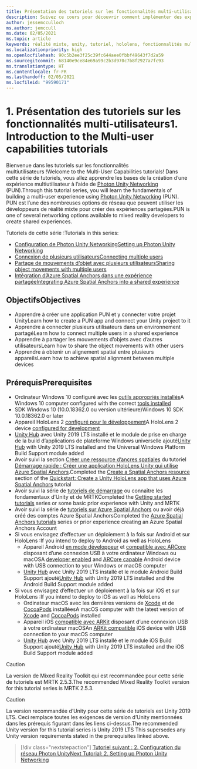 ```yaml
---
title: Présentation des tutoriels sur les fonctionnalités multi-utilisateurs
description: Suivez ce cours pour découvrir comment implémenter des expériences multi-utilisateurs partagées dans une application HoloLens 2.
author: jessemcculloch
ms.author: jemccull
ms.date: 02/05/2021
ms.topic: article
keywords: réalité mixte, unity, tutoriel, hololens, fonctionnalités multi-utilisateurs, Photon, MRTK, mixed reality toolkit, UWP, ancres spatiales Azure
ms.localizationpriority: high
ms.openlocfilehash: 90c5b2ee3f25c39fc644aee0fbbf49643f7d2a59
ms.sourcegitcommit: 68140e9ce84e69a99c2b3d970c7b8f2927a7fc93
ms.translationtype: HT
ms.contentlocale: fr-FR
ms.lasthandoff: 02/05/2021
ms.locfileid: "99590171"
---
```

# <a name="1-introduction-to-the-multi-user-capabilities-tutorials"></a><span data-ttu-id="48c14-104">1. Présentation des tutoriels sur les fonctionnalités multi-utilisateurs</span><span class="sxs-lookup"><span data-stu-id="48c14-104">1. Introduction to the Multi-user capabilities tutorials</span></span>

<span data-ttu-id="48c14-105">Bienvenue dans les tutoriels sur les fonctionnalités multiutilisateurs !</span><span class="sxs-lookup"><span data-stu-id="48c14-105">Welcome to the Multi-User Capabilities tutorials!</span></span> <span data-ttu-id="48c14-106">Dans cette série de tutoriels, vous allez apprendre les bases de la création d’une expérience multiutilisateur à l’aide de <a href="https://www.photonengine.com/PUN" target="_blank">Photon Unity Networking</a> (PUN).</span><span class="sxs-lookup"><span data-stu-id="48c14-106">Through this tutorial series, you will learn the fundamentals of building a multi-user experience using <a href="https://www.photonengine.com/PUN" target="_blank">Photon Unity Networking</a> (PUN).</span></span> <span data-ttu-id="48c14-107">PUN est l’une des nombreuses options de réseau que peuvent utiliser les développeurs de réalité mixte pour créer des expériences partagées.</span><span class="sxs-lookup"><span data-stu-id="48c14-107">PUN is one of several networking options available to mixed reality developers to create shared experiences.</span></span>

<span data-ttu-id="48c14-108">Tutoriels de cette série :</span><span class="sxs-lookup"><span data-stu-id="48c14-108">Tutorials in this series:</span></span>

* [<span data-ttu-id="48c14-109">Configuration de Photon Unity Networking</span><span class="sxs-lookup"><span data-stu-id="48c14-109">Setting up Photon Unity Networking</span></span>](mr-learning-sharing-02.md)
* [<span data-ttu-id="48c14-110">Connexion de plusieurs utilisateurs</span><span class="sxs-lookup"><span data-stu-id="48c14-110">Connecting multiple users</span></span>](mr-learning-sharing-03.md)
* [<span data-ttu-id="48c14-111">Partage de mouvements d’objet avec plusieurs utilisateurs</span><span class="sxs-lookup"><span data-stu-id="48c14-111">Sharing object movements with multiple users</span></span>](mr-learning-sharing-04.md)
* [<span data-ttu-id="48c14-112">Intégration d’Azure Spatial Anchors dans une expérience partagée</span><span class="sxs-lookup"><span data-stu-id="48c14-112">Integrating Azure Spatial Anchors into a shared experience</span></span>](mr-learning-sharing-05.md)

## <a name="objectives"></a><span data-ttu-id="48c14-113">Objectifs</span><span class="sxs-lookup"><span data-stu-id="48c14-113">Objectives</span></span>

* <span data-ttu-id="48c14-114">Apprendre à créer une application PUN et y connecter votre projet Unity</span><span class="sxs-lookup"><span data-stu-id="48c14-114">Learn how to create a PUN app and connect your Unity project to it</span></span>
* <span data-ttu-id="48c14-115">Apprendre à connecter plusieurs utilisateurs dans un environnement partagé</span><span class="sxs-lookup"><span data-stu-id="48c14-115">Learn how to connect multiple users in a shared experience</span></span>
* <span data-ttu-id="48c14-116">Apprendre à partager les mouvements d’objets avec d’autres utilisateurs</span><span class="sxs-lookup"><span data-stu-id="48c14-116">Learn how to share the object movements with other users</span></span>
* <span data-ttu-id="48c14-117">Apprendre à obtenir un alignement spatial entre plusieurs appareils</span><span class="sxs-lookup"><span data-stu-id="48c14-117">Learn how to achieve spatial alignment between multiple devices</span></span>

## <a name="prerequisites"></a><span data-ttu-id="48c14-118">Prérequis</span><span class="sxs-lookup"><span data-stu-id="48c14-118">Prerequisites</span></span>

* <span data-ttu-id="48c14-119">Ordinateur Windows 10 configuré avec les [outils appropriés installés](../../install-the-tools.md)</span><span class="sxs-lookup"><span data-stu-id="48c14-119">A Windows 10 computer configured with the correct [tools installed](../../install-the-tools.md)</span></span>
* <span data-ttu-id="48c14-120">SDK Windows 10 (10.0.18362.0 ou version ultérieure)</span><span class="sxs-lookup"><span data-stu-id="48c14-120">Windows 10 SDK 10.0.18362.0 or later</span></span>
* <span data-ttu-id="48c14-121">Appareil HoloLens 2 [configuré pour le développement](../../platform-capabilities-and-apis/using-visual-studio.md#enabling-developer-mode)</span><span class="sxs-lookup"><span data-stu-id="48c14-121">A HoloLens 2 device [configured for development](../../platform-capabilities-and-apis/using-visual-studio.md#enabling-developer-mode)</span></span>
* <span data-ttu-id="48c14-122"><a href="https://docs.unity3d.com/Manual/GettingStartedInstallingHub.html" target="_blank">Unity Hub</a> avec Unity 2019 LTS installé et le module de prise en charge de la build d’applications de plateforme Windows universelle ajouté</span><span class="sxs-lookup"><span data-stu-id="48c14-122"><a href="https://docs.unity3d.com/Manual/GettingStartedInstallingHub.html" target="_blank">Unity Hub</a> with Unity 2019 LTS installed and the Universal Windows Platform Build Support module added</span></span>
* <span data-ttu-id="48c14-123">Avoir suivi la section [Créer une ressource d’ancres spatiales](https://docs.microsoft.com/azure/spatial-anchors/quickstarts/get-started-unity-hololens#create-a-spatial-anchors-resource) du tutoriel [Démarrage rapide : Créer une application HoloLens Unity qui utilise Azure Spatial Anchors](https://docs.microsoft.com/azure/spatial-anchors/quickstarts/get-started-unity-hololens).</span><span class="sxs-lookup"><span data-stu-id="48c14-123">Completed the [Create a Spatial Anchors resource](https://docs.microsoft.com/azure/spatial-anchors/quickstarts/get-started-unity-hololens#create-a-spatial-anchors-resource) section of the [Quickstart: Create a Unity HoloLens app that uses Azure Spatial Anchors](https://docs.microsoft.com/azure/spatial-anchors/quickstarts/get-started-unity-hololens) tutorial</span></span>
* <span data-ttu-id="48c14-124">Avoir suivi la série de [tutoriels de démarrage](mr-learning-base-01.md) ou connaître les fondamentaux d’Unity et de MRTK</span><span class="sxs-lookup"><span data-stu-id="48c14-124">Completed the [Getting started tutorials](mr-learning-base-01.md) series or some basic prior experience with Unity and MRTK</span></span>
* <span data-ttu-id="48c14-125">Avoir suivi la série de [tutoriels sur Azure Spatial Anchors](mr-learning-asa-01.md) ou avoir déjà créé des comptes Azure Spatial Anchors</span><span class="sxs-lookup"><span data-stu-id="48c14-125">Completed the [Azure Spatial Anchors tutorials](mr-learning-asa-01.md) series or prior experience creating an Azure Spatial Anchors Account</span></span>
* <span data-ttu-id="48c14-126">Si vous envisagez d’effectuer un déploiement à la fois sur Android et sur HoloLens :</span><span class="sxs-lookup"><span data-stu-id="48c14-126">If you intend to deploy to Android as well as HoloLens</span></span>
  * <span data-ttu-id="48c14-127">Appareil Android <a href="https://developer.android.com/studio/debug/dev-options" target="_blank">en mode développeur</a> et <a href="https://developers.google.com/ar/discover/supported-devices" target="_blank">compatible avec ARCore</a> disposant d’une connexion USB à votre ordinateur Windows ou macOS</span><span class="sxs-lookup"><span data-stu-id="48c14-127">A <a href="https://developer.android.com/studio/debug/dev-options" target="_blank">developer enabled</a> and <a href="https://developers.google.com/ar/discover/supported-devices" target="_blank">ARCore capable</a> Android device with USB connection to your Windows or macOS computer</span></span>
  * <span data-ttu-id="48c14-128"><a href="https://docs.unity3d.com/Manual/GettingStartedInstallingHub.html" target="_blank">Unity Hub</a> avec Unity 2019 LTS installé et le module Android Build Support ajouté</span><span class="sxs-lookup"><span data-stu-id="48c14-128"><a href="https://docs.unity3d.com/Manual/GettingStartedInstallingHub.html" target="_blank">Unity Hub</a> with Unity 2019 LTS installed and the Android Build Support module added</span></span>
* <span data-ttu-id="48c14-129">Si vous envisagez d’effectuer un déploiement à la fois sur iOS et sur HoloLens :</span><span class="sxs-lookup"><span data-stu-id="48c14-129">If you intend to deploy to iOS as well as HoloLens</span></span>
  * <span data-ttu-id="48c14-130">Ordinateur macOS avec les dernières versions de <a href="https://geo.itunes.apple.com/us/app/xcode/id497799835?mt=12" target="_blank">Xcode</a> et de <a href="https://cocoapods.org" target="_blank">CocoaPods</a> installées</span><span class="sxs-lookup"><span data-stu-id="48c14-130">A macOS computer with the latest version of <a href="https://geo.itunes.apple.com/us/app/xcode/id497799835?mt=12" target="_blank">Xcode</a> and <a href="https://cocoapods.org" target="_blank">CocoaPods</a> installed</span></span>
  * <span data-ttu-id="48c14-131">Appareil iOS <a href="https://developer.apple.com/documentation/arkit/verifying_device_support_and_user_permission" target="_blank">compatible avec ARKit</a> disposant d’une connexion USB à votre ordinateur macOS</span><span class="sxs-lookup"><span data-stu-id="48c14-131">An <a href="https://developer.apple.com/documentation/arkit/verifying_device_support_and_user_permission" target="_blank">ARKit compatible</a> iOS device with USB connection to your macOS computer</span></span>
  * <span data-ttu-id="48c14-132"><a href="https://docs.unity3d.com/Manual/GettingStartedInstallingHub.html" target="_blank">Unity Hub</a> avec Unity 2019 LTS installé et le module iOS Build Support ajouté</span><span class="sxs-lookup"><span data-stu-id="48c14-132"><a href="https://docs.unity3d.com/Manual/GettingStartedInstallingHub.html" target="_blank">Unity Hub</a> with Unity 2019 LTS installed and the iOS Build Support module added</span></span>

> [!CAUTION]
> <span data-ttu-id="48c14-133">La version de Mixed Reality Toolkit qui est recommandée pour cette série de tutoriels est MRTK 2.5.3.</span><span class="sxs-lookup"><span data-stu-id="48c14-133">The recommended Mixed Reality Toolkit version for this tutorial series is MRTK 2.5.3.</span></span>

> [!CAUTION]
> <span data-ttu-id="48c14-134">La version recommandée d’Unity pour cette série de tutoriels est Unity 2019 LTS. Ceci remplace toutes les exigences de version d’Unity mentionnées dans les prérequis figurant dans les liens ci-dessus.</span><span class="sxs-lookup"><span data-stu-id="48c14-134">The recommended Unity version for this tutorial series is Unity 2019 LTS This supersedes any Unity version requirements stated in the prerequisites linked above.</span></span>

> [!div class="nextstepaction"]
> [<span data-ttu-id="48c14-135">Tutoriel suivant : 2. Configuration du réseau Photon Unity</span><span class="sxs-lookup"><span data-stu-id="48c14-135">Next Tutorial: 2. Setting up Photon Unity Networking</span></span>](mr-learning-sharing-02.md)
